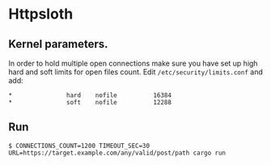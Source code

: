 # Httpsloth
## Kernel parameters.
In order to hold multiple open connections make sure you have set up high hard and soft limits for open files count.
Edit `/etc/security/limits.conf` and add:
```
*               hard    nofile          16384
*               soft    nofile          12288
```
## Run
    $ CONNECTIONS_COUNT=1200 TIMEOUT_SEC=30 URL=https://target.example.com/any/valid/post/path cargo run
